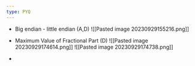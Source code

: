 ```yaml
---
type: PYQ
---
```


- Big endian - little endian (A,D) 
  ![[Pasted image 20230929155216.png]]
- Maximum Value of Fractional Part (D) 
  ![[Pasted image 20230929174614.png]]
	![[Pasted image 20230929174738.png]]

- 